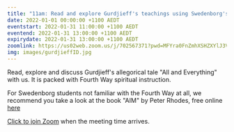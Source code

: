```yaml
---
title: "11am: Read and explore Gurdjieff's teachings using Swedenborg's insights"
date: 2022-01-01 00:00:00 +1100 AEDT
eventstart: 2022-01-31 11:00:00 +1100 AEDT
eventend: 2022-01-31 13:00:00 +1100 AEDT
expirydate: 2022-01-31 13:00:00 +1100 AEDT
zoomlink: https://us02web.zoom.us/j/702567371?pwd=MFYra0FnZmhXSHZXYlJ3VE5GMGkwZz09
img: images/gurdjieffID.jpg
---
```


Read, explore and discuss Gurdjieff's allegorical tale "All and Everything" with us. It is packed with Fourth Way spiritual instruction.

For Swedenborg students not familiar with the Fourth Way at all, we recommend you take a look at the book "AIM" by Peter Rhodes, free online [here](http://www.swedenborgstudy.com/books/P.Rhodes_AIM/index.html)

[Click to join Zoom](https://us02web.zoom.us/j/702567371?pwd=MFYra0FnZmhXSHZXYlJ3VE5GMGkwZz09) when the meeting time arrives.